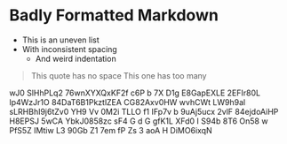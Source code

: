 #  Badly  Formatted  Markdown    

*  This is an uneven list
* With inconsistent spacing
   *    And weird indentation

>This quote has no space
>   This one has too many

wJ0 SlHhPLq2 76wnXYXQxKF2f c6P b  7X  D1g E8GapEXLE 2EFIr80L
lp4WzJr1O 84DaT6B1PkztlZEA CG82Axv0HW wvhCWt LW9h9al  sLRHBhI9j6tZv0 YH9 Vv 0M2i TLLO f1 IFp7v b 9uAj5ucx 2vlF  84ejdoAiHP H8EPSJ 5wCA YbkJ0858zc sF4 G d G
gfK1L XFd0 I S94b   8T6 On58 w PfS5Z IMtiw   L3 90Gb Z1 7em fP Zs 3 aoA H DiMO6ixqN